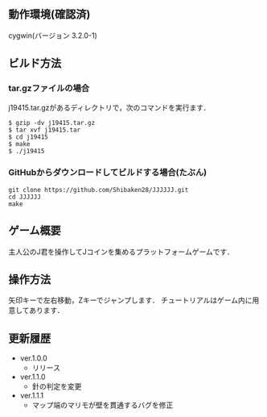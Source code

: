 ## 動作環境(確認済)
cygwin(バージョン 3.2.0-1)

## ビルド方法
### tar.gzファイルの場合
j19415.tar.gzがあるディレクトリで，次のコマンドを実行ます．
```
$ gzip -dv j19415.tar.gz
$ tar xvf j19415.tar
$ cd j19415
$ make
$ ./j19415
```
### GitHubからダウンロードしてビルドする場合(たぶん)
```
git clone https://github.com/Shibaken28/JJJJJJ.git
cd JJJJJJ
make
```


## ゲーム概要
主人公のJ君を操作してJコインを集めるプラットフォームゲームです．

## 操作方法
矢印キーで左右移動，Zキーでジャンプします．
チュートリアルはゲーム内に用意してあります．

## 更新履歴
- ver.1.0.0
  - リリース
- ver.1.1.0
  - 針の判定を変更
- ver.1.1.1
  - マップ端のマリモが壁を貫通するバグを修正
